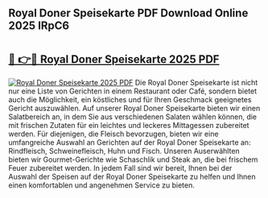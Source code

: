 ## Royal Doner Speisekarte PDF Download Online 2025 IRpC6

# <h2><a href="http://gc6d19.nevu.top/?p=Royal+Doner+Speisekarte">🔗 👉🔴 Royal Doner Speisekarte 2025 PDF</a></h2>

[![Royal Doner Speisekarte 2025 PDF](https://i.imgur.com/dBaPXMq.png)](http://gc6d19.nevu.top/?p=Royal+Doner+Speisekarte)
Die Royal Doner Speisekarte ist nicht nur eine Liste von Gerichten in einem Restaurant oder Café, sondern bietet auch die Möglichkeit, ein köstliches und für Ihren Geschmack geeignetes Gericht auszuwählen. Auf unserer Royal Doner Speisekarte bieten wir einen Salatbereich an, in dem Sie aus verschiedenen Salaten wählen können, die mit frischen Zutaten für ein leichtes und leckeres Mittagessen zubereitet werden. Für diejenigen, die Fleisch bevorzugen, bieten wir eine umfangreiche Auswahl an Gerichten auf der Royal Doner Speisekarte an: Rindfleisch, Schweinefleisch, Huhn und Fisch. Unseren Auserwählten bieten wir Gourmet-Gerichte wie Schaschlik und Steak an, die bei frischem Feuer zubereitet werden. In jedem Fall sind wir bereit, Ihnen bei der Auswahl der Speisen auf der Royal Doner Speisekarte zu helfen und Ihnen einen komfortablen und angenehmen Service zu bieten.
